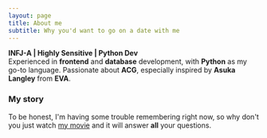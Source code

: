 ```yaml
---
layout: page
title: About me
subtitle: Why you'd want to go on a date with me
---
```


**INFJ-A | Highly Sensitive | Python Dev**  
Experienced in **frontend** and **database** development, with **Python** as my go-to language. Passionate about **ACG**, especially inspired by **Asuka Langley** from **EVA**.


### My story

To be honest, I'm having some trouble remembering right now, so why don't you just watch [my movie](https://en.wikipedia.org/wiki/The_Princess_Bride_%28film%29) and it will answer **all** your questions.
